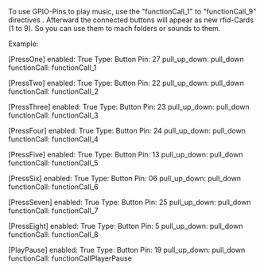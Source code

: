 To use GPIO-Pins to play music, use the "functionCall_1" to "functionCall_9" directives . Afterward the connected buttons will appear as new rfid-Cards (1 to 9).
So you can use them to mach folders or sounds to them.

Example:

[PressOne]
enabled: True
Type: Button
Pin: 27
pull_up_down: pull_down
functionCall: functionCall_1


[PressTwo]
enabled: True
Type: Button
Pin: 22
pull_up_down: pull_down
functionCall: functionCall_2

[PressThree]
enabled: True
Type: Button
Pin: 23
pull_up_down: pull_down
functionCall: functionCall_3

[PressFour]
enabled: True
Type: Button
Pin: 24
pull_up_down: pull_down
functionCall: functionCall_4

[PressFive]
enabled: True
Type: Button
Pin: 13
pull_up_down: pull_down
functionCall: functionCall_5

[PressSix]
enabled: True
Type: Button
Pin: 06
pull_up_down: pull_down
functionCall: functionCall_6

[PressSeven]
enabled: True
Type: Button
Pin: 25
pull_up_down: pull_down
functionCall: functionCall_7

[PressEight]
enabled: True
Type: Button
Pin: 5
pull_up_down: pull_down
functionCall: functionCall_8

[PlayPause]
enabled: True
Type: Button
Pin: 19
pull_up_down: pull_down
functionCall: functionCallPlayerPause

